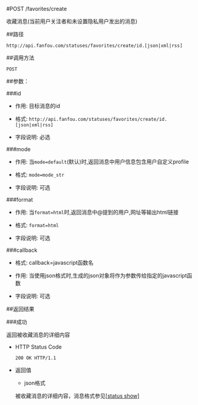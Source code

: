 #POST /favorites/create

收藏消息(当前用户关注者和未设置隐私用户发出的消息)

##路径

    http://api.fanfou.com/statuses/favorites/create/id.[json|xml|rss]

##调用方法

    POST 

##参数：

###id

- 作用: 目标消息的id

- 格式: `http://api.fanfou.com/statuses/favorites/create/id.[json|xml|rss]`

- 字段说明: 必选

###mode

- 作用: 当`mode=default`(默认)时,返回消息中用户信息包含用户自定义profile

- 格式: `mode=mode_str`

- 字段说明: 可选

###format

- 作用: 当`format=html`时,返回消息中@提到的用户,网址等输出html链接

- 格式: `format=html`

- 字段说明: 可选

###callback

- 格式: callback=javascript函数名

- 作用: 当使用json格式时,生成的json对象将作为参数传给指定的javascript函数

- 字段说明: 可选

##返回结果

###成功

返回被收藏消息的详细内容

- HTTP Status Code

    `200 OK HTTP/1.1`

- 返回值

    * json格式

    被收藏消息的详细内容，消息格式参见[[status show]](/statuses/show)
